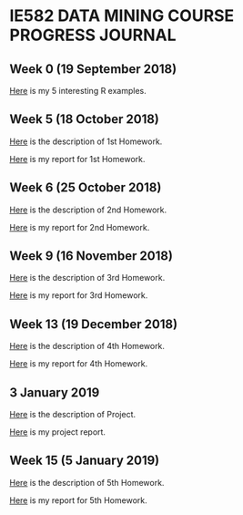 # IE582 DATA MINING COURSE PROGRESS JOURNAL

## Week 0 (19 September 2018)

[Here](files/Example_Homework0.html) is my 5 interesting R examples. 

## Week 5 (18 October 2018)

[Here](files/HW1.pdf) is the description of 1st Homework.

[Here](files/Homework1.html) is my report for 1st Homework. 

## Week 6 (25 October 2018)

[Here](files/HW2.pdf) is the description of 2nd Homework.

[Here](files/Homework2.html) is my report for 2nd Homework.

## Week 9 (16 November 2018)

[Here](files/HW3.pdf) is the description of 3rd Homework.

[Here](files/Homework3RMarkdown.html) is my report for 3rd Homework.

## Week 13 (19 December 2018)

[Here](files/HW4.pdf) is the description of 4th Homework.

[Here](files/Homework4.html) is my report for 4th Homework.

## 3 January 2019

[Here](files/Project.pdf) is the description of Project.

[Here](files/IE_582_-_Project__Group_8_.html) is my project report.

## Week 15 (5 January 2019)

[Here](files/HW5.pdf) is the description of 5th Homework.

[Here](files/Homework5Rmarkdown.html) is my report for 5th Homework.
